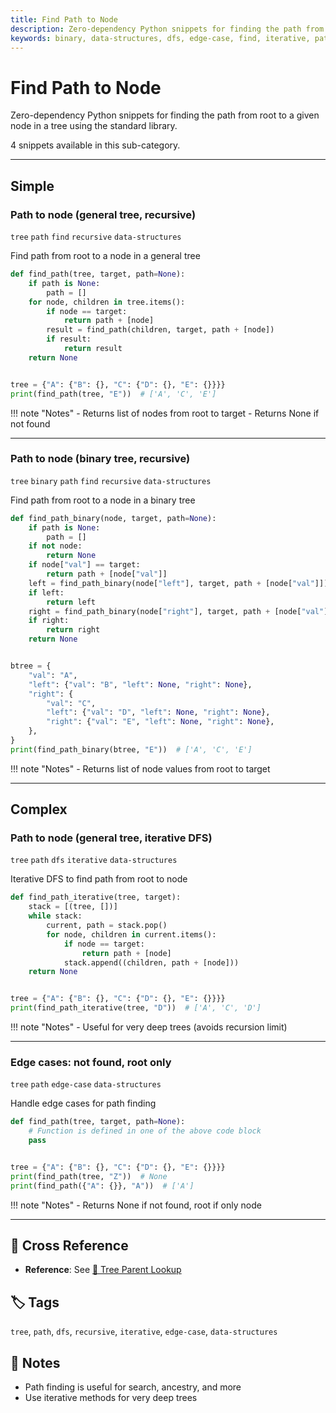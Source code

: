 ```yaml
---
title: Find Path to Node
description: Zero-dependency Python snippets for finding the path from root to a given node in a tree using the standard library.
keywords: binary, data-structures, dfs, edge-case, find, iterative, path, recursive, tree
---
```


# Find Path to Node

Zero-dependency Python snippets for finding the path from root to a given node in a tree using the standard library.

4 snippets available in this sub-category.

---

## Simple

###  Path to node (general tree, recursive)

`tree` `path` `find` `recursive` `data-structures`

Find path from root to a node in a general tree

```python
def find_path(tree, target, path=None):
    if path is None:
        path = []
    for node, children in tree.items():
        if node == target:
            return path + [node]
        result = find_path(children, target, path + [node])
        if result:
            return result
    return None


tree = {"A": {"B": {}, "C": {"D": {}, "E": {}}}}
print(find_path(tree, "E"))  # ['A', 'C', 'E']
```

!!! note "Notes"
    - Returns list of nodes from root to target
    - Returns None if not found

<hr class="snippet-divider">

### Path to node (binary tree, recursive)

`tree` `binary` `path` `find` `recursive` `data-structures`

Find path from root to a node in a binary tree

```python
def find_path_binary(node, target, path=None):
    if path is None:
        path = []
    if not node:
        return None
    if node["val"] == target:
        return path + [node["val"]]
    left = find_path_binary(node["left"], target, path + [node["val"]])
    if left:
        return left
    right = find_path_binary(node["right"], target, path + [node["val"]])
    if right:
        return right
    return None


btree = {
    "val": "A",
    "left": {"val": "B", "left": None, "right": None},
    "right": {
        "val": "C",
        "left": {"val": "D", "left": None, "right": None},
        "right": {"val": "E", "left": None, "right": None},
    },
}
print(find_path_binary(btree, "E"))  # ['A', 'C', 'E']
```

!!! note "Notes"
    - Returns list of node values from root to target

<hr class="snippet-divider">

## Complex

###  Path to node (general tree, iterative DFS)

`tree` `path` `dfs` `iterative` `data-structures`

Iterative DFS to find path from root to node

```python
def find_path_iterative(tree, target):
    stack = [(tree, [])]
    while stack:
        current, path = stack.pop()
        for node, children in current.items():
            if node == target:
                return path + [node]
            stack.append((children, path + [node]))
    return None


tree = {"A": {"B": {}, "C": {"D": {}, "E": {}}}}
print(find_path_iterative(tree, "D"))  # ['A', 'C', 'D']
```

!!! note "Notes"
    - Useful for very deep trees (avoids recursion limit)

<hr class="snippet-divider">

### Edge cases: not found, root only

`tree` `path` `edge-case` `data-structures`

Handle edge cases for path finding

```python
def find_path(tree, target, path=None):
    # Function is defined in one of the above code block
    pass


tree = {"A": {"B": {}, "C": {"D": {}, "E": {}}}}
print(find_path(tree, "Z"))  # None
print(find_path({"A": {}}, "A"))  # ['A']
```

!!! note "Notes"
    - Returns None if not found, root if only node

<hr class="snippet-divider">

## 🔗 Cross Reference

- **Reference**: See [📂 Tree Parent Lookup](tree_parent_lookup.md)

## 🏷️ Tags

`tree`, `path`, `dfs`, `recursive`, `iterative`, `edge-case`, `data-structures`

## 📝 Notes
- Path finding is useful for search, ancestry, and more
- Use iterative methods for very deep trees
